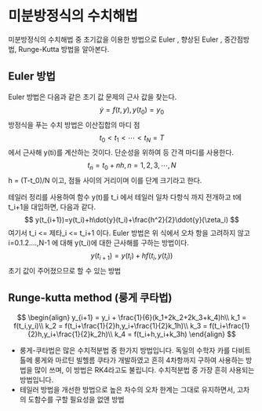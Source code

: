 # 미분방정식의 수치해법 

미분방정식의 수치해법 중 초기값을 이용한 방법으로 Euler , 향상된 Euler , 중간점방법, Runge-Kutta 방법을 알아본다.



## Euler 방법

Euler 방법은 다음과 같은 초기 값 문제의 근사 값을 찾는다.
$$
\dot{y} = f(t,y), y(t_0) = y_0
$$
방정식을 푸는 수치 방법은 이산집합의 마디 점
$$
t_0<t_1<\cdots<t_N = T
$$
에서 근사해 y(ti)를 계산하는 것이다. 단순성을 위하여 등 간격 마디를 사용한다.
$$
t_n = t_0 + nh , \, n = 1, 2, 3,\cdots,N
$$
h = (T-t_0)/N 이고, 점들 사이의 거리이며 이를 단계 크기라고 한다.

테일러 정리를 사용하여 함수 y(t)를 t_i 에서 테일러 일차 다항식 까지 전개하고 t에 t_i+1을 대입하면, 다음과 같다.
$$
y(t_{i+1})=y(t_i)+h\dot{y}(t_i)+\frac{h^2}{2}\ddot{y}(\zeta_i)
$$
여기서 t_i <= 제타_i <= t_i+1 이다. Euler 방법은 위 식에서 오차 항을 고려하지 않고 i=0.1.2....,N-1 에 대해 y(t_i)에 대한 근사해를 구하는 방법이다.
$$
y(t_{i+1})=y(t_i)+hf(t_i,y(t_i))
$$
초기 값이 주어졌으므로 할 수 있는 방법



## Runge-kutta method (룽게 쿠타법)

$$
\begin{align}
y_{i+1} = y_i + \frac{1}{6}(k_1+2k_2+2k_3+k_4)h\\
k_1 = f(t_i,y_i)\\
k_2 = f(t_i+\frac{1}{2}h,y_i+\frac{1}{2}k_1h)\\
k_3 = f(t_i+\frac{1}{2}h,y_i+\frac{1}{2}k_2h)\\
k_4 = f(t_i+h,y_i+k_3h)
\end{align}
$$

- 룽게-쿠타법은 많은 수치적분법 중 한가지 방법입니다. 독일의 수학자 카를 다비트 톨메 룽게와 마르틴 빌헬름 쿠타가 개발하였고 흔히 4차항까지 구하여 사용하는 방법을 많이 쓰며, 이 방법은 RK4라고도 불립니다. 수치적분법 중 가장 흔히 사용되는 방법입니다.
- 테일러 방법을 개선한 방법으로 높은 차수의 오차 한계는 그대로 유지하면서, 고차의 도함수를 구할 필요성을 없앤 방법

 

### 







